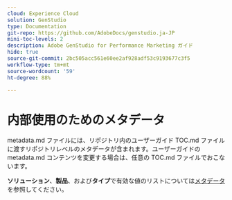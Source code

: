 ```yaml
---
cloud: Experience Cloud
solution: GenStudio
type: Documentation
git-repo: https://github.com/AdobeDocs/genstudio.ja-JP
mini-toc-levels: 2
description: Adobe GenStudio for Performance Marketing ガイド
hide: true
source-git-commit: 2bc505acc561e60ee2af928adf53c9193677c3f5
workflow-type: tm+mt
source-wordcount: '59'
ht-degree: 88%

---
```



# 内部使用のためのメタデータ

metadata.md ファイルには、リポジトリ内のユーザーガイド TOC.md ファイルに渡すリポジトリレベルのメタデータが含まれます。ユーザーガイドの metadata.md コンテンツを変更する場合は、任意の TOC.md ファイルでおこないます。

**ソリューション**、**製品**、および&#x200B;**タイプ**&#x200B;で有効な値のリストについては[メタデータ](https://experienceleague.adobe.com/docs/authoring-guide-exl/using/editing/user-guide-setup/metadata.html?lang=ja)を参照してください。
